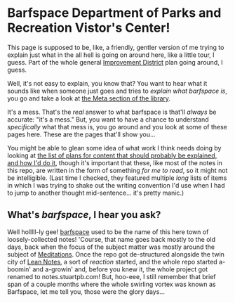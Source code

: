 # Barfspace Department of Parks and Recreation Vistor's Center!

This page is supposed to be, like, a friendly, gentler version of me trying to explain just what in the all hell is going on around here, like a little tour, I guess. Part of the whole general [Improvement District][RCID] plan going around, I guess.

Well, it's not easy to explain, you know that? You want to hear what it sounds like when someone just goes and tries to *explain what barfspace is*, you go and take a look at [the Meta section of the library][barfmeta].

It's a mess. That's the *real* answer to what barfspace is that'll *always* be accurate: "it's a mess." But, you want to have a chance to understand *specifically* what that mess is, you go around and you look at some of these pages here. These are the pages that'll show you...

You might be able to glean some idea of what work I think needs doing by looking at [the list of plans for content that should probably be explained, and how I'd do it][Vision Quests], though it's important that these, like most of the notes in this repo, are written in the form of something *for me to read*, so it might not be intelligible. (Last time I checked, they featured multiple *long* lists of items in which I was trying to shake out the writing convention I'd use when I had to jump to another thought mid-sentence... it's pretty manic.)

## What's *barfspace*, I hear you ask?

Well holllll-ly gee! [barfspace][] used to be the name of this here town of loosely-collected notes! 'Course, that name goes back mostly to the old days, back when the focus of the subject matter was mostly around the subject of [Meditations][]. Once the repo got de-structured alongside the twin city of [Lean Notes][], a sort of *reaction* started, and the whole repo started a-boomin' and a-growin' and, before you knew it, the whole project got renamed to notes.stuartpb.com! But, hoo-eee, I still remember that brief span of a couple months where the whole swirling vortex was known as Barfspace, let me tell you, those were the glory days...

[barfspace]: 434dd429-b16d-4924-996f-aaf2ebff29ef.md
[Lean Notes]: f00c3d23-8848-4bb4-8d7a-d009f7344374.md
[Meditations]: 8f2359ae-186f-4878-b5e5-33f3c177e6fc.md
[Vision Quests]: a8c1b237-886b-4169-88ff-9e52bc1dbcf2.md
[barfmeta]: 8c5a1d30-97d9-4395-85be-b6c8ba57b239.md
[RCID]: eb1e81f8-5939-4f85-9930-418044018a75.md
